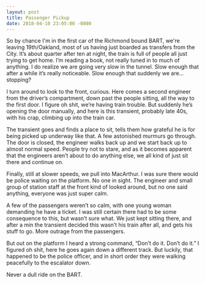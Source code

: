 ```yaml
---
layout: post
title: Passenger Pickup
date: 2018-04-10 23:05:00 -0800
---
```

So by chance I'm in the first car of the Richmond bound BART, we're leaving 19th/Oakland, most of us having just boarded as transfers from the City. It’s about quarter after ten at night, the train is full of people all just trying to get home. I’m reading a book, not really tuned in to much of anything.  I do realize we are going very slow in the tunnel. Slow enough that after a while it’s really noticeable. Slow enough that suddenly we are… stopping?

I turn around to look to the front, curious. Here comes a second engineer from the driver’s compartment, down past the people sitting, all the way to the first door. I figure oh shit, we’re having train trouble. But suddenly he’s opening the door manually, and here is this transient, probably late 40s, with his crap, climbing up into the train car.

The transient goes and finds a place to sit, tells them how grateful he is for being picked up underway like that. A few astonished murmurs go through. The door is closed, the engineer walks back up and we start back up to almost normal speed. People try not to stare, and as it becomes apparent that the engineers aren’t about to do anything else, we all kind of just sit there and continue on.

Finally, still at slower speeds, we pull into MacArthur. I was sure there would be police waiting on the platform. No one in sight. The engineer and small group of station staff at the front kind of looked around, but no one said anything, everyone was just super calm.

A few of the passengers weren’t so calm, with one young woman demanding he have a ticket. I was still certain there had to be some consequence to this, but wasn’t sure what. We just kept sitting there, and after a min the transient decided this wasn’t his train after all, and gets his stuff to go. More outrage from the passengers.

But out on the platform I heard a strong command, “Don’t do it. Don’t do it.” I figured oh shit, here he goes again down a different track. But luckily, that happened to be the police officer, and in short order they were walking peacefully to the escalator down.

Never a dull ride on the BART.
